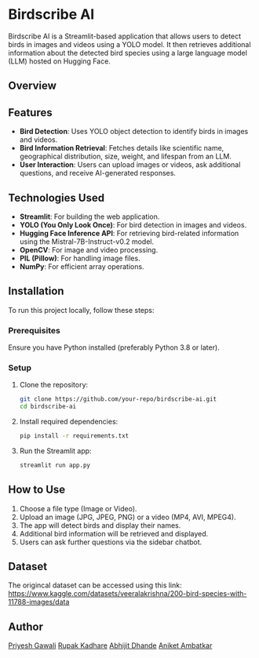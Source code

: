 # Birdscribe AI

Birdscribe AI is a Streamlit-based application that allows users to detect birds in images and videos using a YOLO model. It then retrieves additional information about the detected bird species using a large language model (LLM) hosted on Hugging Face.

## Overview


## Features

- **Bird Detection**: Uses YOLO object detection to identify birds in images and videos.
- **Bird Information Retrieval**: Fetches details like scientific name, geographical distribution, size, weight, and lifespan from an LLM.
- **User Interaction**: Users can upload images or videos, ask additional questions, and receive AI-generated responses.

## Technologies Used

- **Streamlit**: For building the web application.
- **YOLO (You Only Look Once)**: For bird detection in images and videos.
- **Hugging Face Inference API**: For retrieving bird-related information using the Mistral-7B-Instruct-v0.2 model.
- **OpenCV**: For image and video processing.
- **PIL (Pillow)**: For handling image files.
- **NumPy**: For efficient array operations.

## Installation

To run this project locally, follow these steps:

### Prerequisites

Ensure you have Python installed (preferably Python 3.8 or later).

### Setup

1. Clone the repository:
   ```sh
   git clone https://github.com/your-repo/birdscribe-ai.git
   cd birdscribe-ai
   ```
2. Install required dependencies:
   ```sh
   pip install -r requirements.txt
   ```
3. Run the Streamlit app:
   ```sh
   streamlit run app.py
   ```

## How to Use

1. Choose a file type (Image or Video).
2. Upload an image (JPG, JPEG, PNG) or a video (MP4, AVI, MPEG4).
3. The app will detect birds and display their names.
4. Additional bird information will be retrieved and displayed.
5. Users can ask further questions via the sidebar chatbot.


## Dataset
The origincal dataset can be accessed using this link:
https://www.kaggle.com/datasets/veeralakrishna/200-bird-species-with-11788-images/data

## Author

[Priyesh Gawali](https://github.com/Roronoa-17)
[Rupak Kadhare](https://github.com/RupakKadhare15)
[Abhijit Dhande](https://github.com/abhijit-8688)
[Aniket Ambatkar](https://github.com/AniketAmbatkar)

